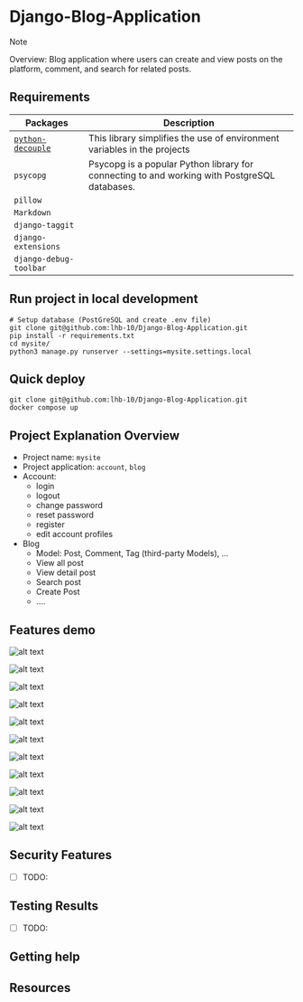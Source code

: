 # Django-Blog-Application
> [!NOTE]
> Overview: Blog application where users can create and view posts on the platform, comment, and search for related posts.


## Requirements
| Packages | Description |
|----------|-------------|
| [`python-decouple`](https://pypi.org/project/python-decouple/)| This library simplifies the use of environment variables in the projects|
| `psycopg` | Psycopg is a popular Python library for connecting to and working with PostgreSQL databases.|
| `pillow` |
| `Markdown`|
| `django-taggit`|
| `django-extensions`| 
| `django-debug-toolbar` | 


## Run project in local development
```
# Setup database (PostGreSQL and create .env file)
git clone git@github.com:lhb-10/Django-Blog-Application.git
pip install -r requirements.txt
cd mysite/
python3 manage.py runserver --settings=mysite.settings.local
```
## Quick deploy
```
git clone git@github.com:lhb-10/Django-Blog-Application.git
docker compose up
```
## Project Explanation Overview
- Project name: `mysite`
- Project application: `account`, `blog`
- Account:
  - login
  - logout
  - change password
  - reset password
  - register 
  - edit account profiles
- Blog
  - Model: Post, Comment, Tag (third-party Models), ...
  - View all post 
  - View detail post
  - Search post 
  - Create Post 
  - ....
## Features demo

![alt text](Image/admin.png)

![alt text](Image/register.png)

![alt text](Image/login.png)

![alt text](Image/edit_account.png)

![alt text](Image/change_password.png)

![alt text](Image/logged_out.png)

![alt text](Image/post_lists.png)

![alt text](Image/post_detail.png)

![alt text](Image/create_post.png)

![alt text](Image/search.png)

![alt text](Image/comment.png)

## Security Features
- [ ] TODO:
## Testing Results
- [ ] TODO:
## Getting help

## Resources 